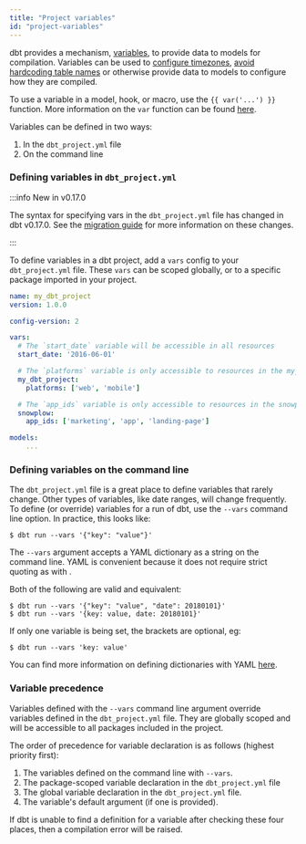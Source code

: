 ```yaml
---
title: "Project variables"
id: "project-variables"
---
```


dbt provides a mechanism, [variables](/reference/dbt-jinja-functions/var), to provide data to models for
compilation. Variables can be used to [configure timezones](https://github.com/dbt-labs/snowplow/blob/0.3.9/dbt_project.yml#L22),
[avoid hardcoding table names](https://github.com/dbt-labs/quickbooks/blob/v0.1.0/dbt_project.yml#L23)
or otherwise provide data to models to configure how they are compiled.

To use a variable in a model, hook, or macro, use the `{{ var('...') }}` function. More information on the `var` function can be found [here](/reference/dbt-jinja-functions/var).

Variables can be defined in two ways:

1. In the `dbt_project.yml` file
2. On the command line

### Defining variables in `dbt_project.yml`

:::info New in v0.17.0

The syntax for specifying vars in the `dbt_project.yml` file has changed in
dbt v0.17.0. See the [migration guide](/guides/migration/versions)
for more information on these changes.

:::

To define variables in a dbt project, add a `vars` config to your `dbt_project.yml` file.
These `vars` can be scoped globally, or to a specific package imported in your
project.

<File name='dbt_project.yml'>

```yaml
name: my_dbt_project
version: 1.0.0

config-version: 2

vars:
  # The `start_date` variable will be accessible in all resources
  start_date: '2016-06-01'

  # The `platforms` variable is only accessible to resources in the my_dbt_project project
  my_dbt_project:
    platforms: ['web', 'mobile']

  # The `app_ids` variable is only accessible to resources in the snowplow package
  snowplow:
    app_ids: ['marketing', 'app', 'landing-page']

models:
    ...
```

</File>

### Defining variables on the command line

The `dbt_project.yml` file is a great place to define variables that rarely
change. Other types of variables, like date ranges, will change frequently. To
define (or override) variables for a run of dbt, use the `--vars` command line
option. In practice, this looks like:

```
$ dbt run --vars '{"key": "value"}'
```

The `--vars` argument accepts a YAML dictionary as a string on the command line.
YAML is convenient because it does not require strict quoting as with <Term id="json" />.

Both of the following are valid and equivalent:

```
$ dbt run --vars '{"key": "value", "date": 20180101}'
$ dbt run --vars '{key: value, date: 20180101}'
```

If only one variable is being set, the brackets are optional, eg:

```
$ dbt run --vars 'key: value'
```

You can find more information on defining dictionaries with YAML [here](https://github.com/Animosity/CraftIRC/wiki/Complete-idiot%27s-introduction-to-yaml).

### Variable precedence

Variables defined with the `--vars` command line argument override variables
defined in the `dbt_project.yml` file. They are globally scoped and will be
accessible to all packages included in the project.

The order of precedence for variable declaration is as follows (highest priority first):

1. The variables defined on the command line with `--vars`.
3. The package-scoped variable declaration in the `dbt_project.yml` file
2. The global variable declaration in the `dbt_project.yml` file.
4. The variable's default argument (if one is provided).

If dbt is unable to find a definition for a variable after checking these four places, then a compilation error will be raised.

<Snippet src="discourse-help-feed-header" />
<DiscourseHelpFeed tags="variables"/>
